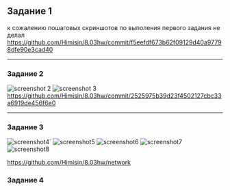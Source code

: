 
## Задание 1
 
к сожалению пошаговых скриншотов по выполения первого задания не делал
https://github.com/Himisin/8.03hw/commit/f5eefdf673b62f09129d40a97798dfe90e3cad40


---

### Задание 2


![screenshot 2](https://github.com/Himisin/netology/blob/main/Screenshot_228.jpg)
![screenshot 3](https://github.com/Himisin/netology/blob/main/Screenshot_227.jpg)
https://github.com/Himisin/8.03hw/commit/2525975b39d23f4502127cbc33a6919de456f6e0

---

### Задание 3

![screenshot4](https://github.com/Himisin/netology/blob/main/Screenshot_229.jpg)`
![screenshot5](https://github.com/Himisin/netology/blob/main/Screenshot_230.jpg)
![screenshot6](https://github.com/Himisin/netology/blob/main/Screenshot_231.jpg)
![screenshot7](https://github.com/Himisin/netology/blob/main/Screenshot_232.jpg)
![screenshot8](https://github.com/Himisin/netology/blob/main/Screenshot_233.jpg)

https://github.com/Himisin/8.03hw/network

### Задание 4
